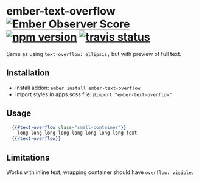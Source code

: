 # ember-text-overflow [![Ember Observer Score](http://emberobserver.com/badges/ember-text-overflow.svg)](http://emberobserver.com/addons/ember-text-overflow) [![npm version](https://badge.fury.io/js/ember-text-overflow.svg)](https://badge.fury.io/js/ember-text-overflow) [![travis status](https://travis-ci.org/bekzod/ember-text-overflow.svg)](https://travis-ci.org/bekzod/ember-text-overflow.svg)

Same as using `text-overflow: ellipsis;` but with preview of full text.

## Installation

* install addon: `ember install ember-text-overflow`
* import styles in apps.scss file: `@import "ember-text-overflow"`

## Usage

```handlebars
  {{#text-overflow class="small-container"}}
    long long long long long long long long text
  {{/text-overflow}}
```

## Limitations
Works with inline text, wrapping container should have `overflow: visible`.

